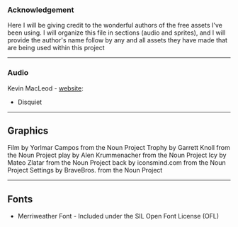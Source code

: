 ### Acknowledgement

Here I will be giving credit to the wonderful authors of the free assets I've been using. I will organize this file in sections (audio and sprites), and I will provide the author's name follow by any and all assets they have made that are being used within this project

-----------------------------------

### Audio

Kevin MacLeod - [website](http://incompetech.com): 

- Disquiet

------------------------------------

## Graphics

Film by Yorlmar Campos from the Noun Project
Trophy by Garrett Knoll from the Noun Project
play by Alen Krummenacher from the Noun Project
Icy by Mateo Zlatar from the Noun Project
back by iconsmind.com from the Noun Project
Settings by BraveBros. from the Noun Project

------------------------------------

## Fonts

- Merriweather Font - Included under the SIL Open Font License (OFL)
